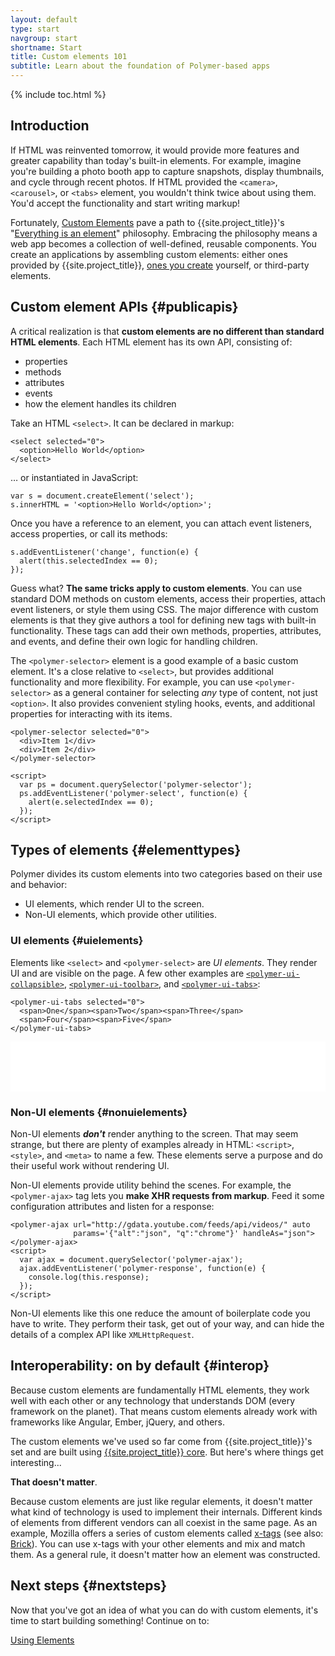 ```yaml
---
layout: default
type: start
navgroup: start
shortname: Start
title: Custom elements 101
subtitle: Learn about the foundation of Polymer-based apps
---
```


{% include toc.html %}

## Introduction

If HTML was reinvented tomorrow, it would provide more features and greater capability than today's built-in elements. For example, imagine you're building a photo booth app to capture snapshots, display thumbnails, and cycle through recent photos. If HTML provided the `<camera>`, `<carousel>`, or `<tabs>` element, you wouldn't think twice about using them. You'd accept the functionality and start writing markup!

Fortunately, [Custom Elements](/platform/custom-elements.html) pave a path to {{site.project_title}}'s "[Everything is an element](/docs/start/everything.html#everythingis)" philosophy. Embracing the philosophy means a web app becomes a collection of well-defined, reusable components. You create an applications by assembling custom elements: either ones provided by {{site.project_title}}, [ones you create](/docs/start/creatingelements.html) yourself, or third-party elements.

## Custom element APIs {#publicapis}

A critical realization is that **custom elements are no different than
standard HTML elements**. Each HTML  element has its own API, consisting of:

- properties
- methods
- attributes
- events
- how the element handles its children

Take an HTML `<select>`. It can be declared in markup:

    <select selected="0">
      <option>Hello World</option>
    </select>

… or instantiated in JavaScript:

    var s = document.createElement('select');
    s.innerHTML = '<option>Hello World</option>';

Once you have a reference to an element, you can attach event listeners, access properties, or call its methods:

    s.addEventListener('change', function(e) {
      alert(this.selectedIndex == 0);
    });

Guess what? **The same tricks apply to custom elements**. You can use standard DOM methods on custom elements, access their properties, attach event listeners, or style them using CSS. The major difference with custom elements is that they give authors a tool for defining new tags with built-in functionality. These tags can add their own methods, properties, attributes, and events, and define their own logic for handling children.

The `<polymer-selector>` element is a good example of a basic custom element. It's a close relative to `<select>`, but provides additional functionality and more flexibility. For example, you can  use `<polymer-selector>` as a general container for selecting _any_ type of content, not just `<option>`. It also provides convenient styling hooks, events, and additional properties for interacting with its items.

    <polymer-selector selected="0">
      <div>Item 1</div>
      <div>Item 2</div>
    </polymer-selector>

    <script>
      var ps = document.querySelector('polymer-selector');
      ps.addEventListener('polymer-select', function(e) {
        alert(e.selectedIndex == 0);
      });
    </script>

## Types of elements {#elementtypes}

Polymer divides its custom  elements into two categories based on their use and behavior:

- UI elements, which render UI to the screen.
- Non-UI elements, which provide other utilities. 

###  UI elements {#uielements}

Elements like `<select>` and `<polymer-select>` are _UI elements_. They render UI and are visible on the page. A few other examples are [`<polymer-ui-collapsible>`](/docs/elements/polymer-ui-elements.html#polymer-ui-collapsible), [`<polymer-ui-toolbar>`](/docs/elements/polymer-ui-elements.html#polymer-ui-toolbar), and [`<polymer-ui-tabs>`](/docs/elements/polymer-ui-elements.html#polymer-ui-tabs):

    <polymer-ui-tabs selected="0">
      <span>One</span><span>Two</span><span>Three</span>
      <span>Four</span><span>Five</span>
    </polymer-ui-tabs>

<iframe src="/components/polymer-ui-tabs/smoke.html" style="border:none;height:80px;width:100%;"></iframe>

### Non-UI elements {#nonuielements}

Non-UI elements _**don't**_ render anything to the screen. That may seem strange, but there are plenty of examples already in HTML: `<script>`, `<style>`, and `<meta>` to name a few. These elements serve a purpose and do their useful work without rendering UI.

Non-UI elements provide utility behind the scenes. For example, the `<polymer-ajax>` tag lets you **make XHR requests from markup**. Feed it some configuration attributes and listen for a response:

    <polymer-ajax url="http://gdata.youtube.com/feeds/api/videos/" auto
                  params='{"alt":"json", "q":"chrome"}' handleAs="json"></polymer-ajax>
    <script>
      var ajax = document.querySelector('polymer-ajax');
      ajax.addEventListener('polymer-response', function(e) {
        console.log(this.response);
      });
    </script>

Non-UI elements like this one reduce the amount of boilerplate code you have to write. They perform their task, get out of your way, and can hide the details of a complex API like `XMLHttpRequest`.

## Interoperability: on by default {#interop}

Because custom elements are fundamentally HTML elements, they work well with each other or any technology that understands DOM (every framework on the planet). That means custom elements already work with frameworks like Angular, Ember, jQuery, and others.

The custom elements we've used so far come from {{site.project_title}}'s set and are built using [{{site.project_title}} core](/docs/polymer/polymer.html). But here's where things get interesting...

**That doesn't matter**.

Because custom elements are just like regular elements, it doesn't matter what kind of technology is used to implement their internals. Different kinds of elements from different vendors can all coexist in the same page. As an example, Mozilla offers a series of custom elements called [x-tags](http://x-tags.org/) (see also: [Brick](http://mozilla.github.io/brick/)). You can use x-tags with your other elements and mix and match them. As a general rule, it doesn't matter how an element was constructed.

## Next steps {#nextsteps}

Now that you've got an idea of what you can do with custom elements, it's time to start building something! Continue on to:

<a href="/docs/start/usingelements.html" class="paper-button"><polymer-ui-icon src="/images/picons/ic_arrowForward_dark_.png"></polymer-ui-icon>Using Elements</a>
